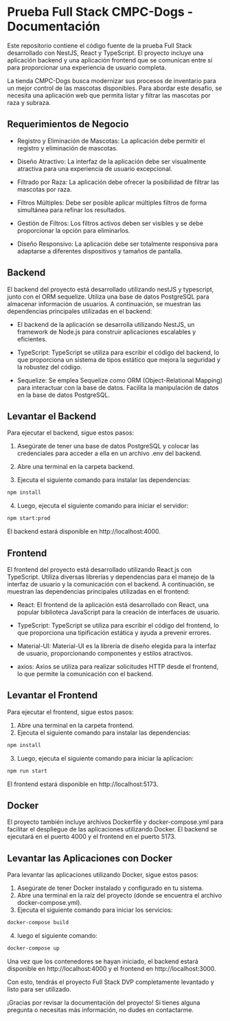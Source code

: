 # Prueba Full Stack CMPC-Dogs - Documentación
Este repositorio contiene el código fuente de la prueba Full Stack desarrollado con NestJS, React y TypeScript. El proyecto incluye una aplicación backend y una aplicación frontend que se comunican entre sí para proporcionar una experiencia de usuario completa.

La tienda CMPC-Dogs busca modernizar sus procesos de inventario para un mejor control de las mascotas disponibles. Para abordar este desafío, se necesita una aplicación web que permita listar y filtrar las mascotas por raza y subraza.

## Requerimientos de Negocio
* Registro y Eliminación de Mascotas: La aplicación debe permitir el registro y eliminación de mascotas.

* Diseño Atractivo: La interfaz de la aplicación debe ser visualmente atractiva para una experiencia de usuario excepcional.

* Filtrado por Raza: La aplicación debe ofrecer la posibilidad de filtrar las mascotas por raza.

* Filtros Múltiples: Debe ser posible aplicar múltiples filtros de forma simultánea para refinar los resultados.

* Gestión de Filtros: Los filtros activos deben ser visibles y se debe proporcionar la opción para eliminarlos.

* Diseño Responsivo: La aplicación debe ser totalmente responsiva para adaptarse a diferentes dispositivos y tamaños de pantalla.

## Backend
El backend del proyecto está desarrollado utilizando nestJS y typescript, junto con el ORM sequelize. Utiliza una base de datos PostgreSQL para almacenar información de usuarios. A continuación, se muestran las dependencias principales utilizadas en el backend:

* El backend de la aplicación se desarrolla utilizando NestJS, un framework de Node.js para construir aplicaciones escalables y eficientes.

* TypeScript: TypeScript se utiliza para escribir el código del backend, lo que proporciona un sistema de tipos estático que mejora la seguridad y la robustez del código.

* Sequelize: Se emplea Sequelize como ORM (Object-Relational Mapping) para interactuar con la base de datos. Facilita la manipulación de datos en la base de datos PostgreSQL.

## Levantar el Backend
Para ejecutar el backend, sigue estos pasos:

1. Asegúrate de tener una base de datos PostgreSQL y colocar las credenciales para acceder a ella en un archivo .env del backend.

2. Abre una terminal en la carpeta backend.

3. Ejecuta el siguiente comando para instalar las dependencias:

```bash
npm install
```

4. Luego, ejecuta el siguiente comando para iniciar el servidor:

```bash
npm start:prod
```
El backend estará disponible en http://localhost:4000.

## Frontend
El frontend del proyecto está desarrollado utilizando React.js con TypeScript. Utiliza diversas librerías y dependencias para el manejo de la interfaz de usuario y la comunicación con el backend. A continuación, se muestran las dependencias principales utilizadas en el frontend:

* React: El frontend de la aplicación está desarrollado con React, una popular biblioteca JavaScript para la creación de interfaces de usuario.

* TypeScript: TypeScript se utiliza para escribir el código del frontend, lo que proporciona una tipificación estática y ayuda a prevenir errores.

* Material-UI: Material-UI es la librería de diseño elegida para la interfaz de usuario, proporcionando componentes y estilos atractivos.

* axios: Axios se utiliza para realizar solicitudes HTTP desde el frontend, lo que permite la comunicación con el backend.


## Levantar el Frontend
Para ejecutar el frontend, sigue estos pasos:

1. Abre una terminal en la carpeta frontend.
2. Ejecuta el siguiente comando para instalar las dependencias:

```bash
npm install
```

3. Luego, ejecuta el siguiente comando para iniciar la aplicacion:

```bash
npm run start
```
El frontend estará disponible en http://localhost:5173.

## Docker
El proyecto también incluye archivos Dockerfile y docker-compose.yml para facilitar el despliegue de las aplicaciones utilizando Docker. El backend se ejecutará en el puerto 4000 y el frontend en el puerto 5173.

## Levantar las Aplicaciones con Docker
Para levantar las aplicaciones utilizando Docker, sigue estos pasos:

1. Asegúrate de tener Docker instalado y configurado en tu sistema.
2. Abre una terminal en la raíz del proyecto (donde se encuentra el archivo docker-compose.yml).
3. Ejecuta el siguiente comando para iniciar los servicios:

```bash
docker-compose build
```
4. luego el siguiente comando:

```bash
docker-compose up
```

Una vez que los contenedores se hayan iniciado, el backend estará disponible en http://localhost:4000 y el frontend en http://localhost:3000.

Con esto, tendrás el proyecto Full Stack DVP completamente levantado y listo para ser utilizado.

¡Gracias por revisar la documentación del proyecto! Si tienes alguna pregunta o necesitas más información, no dudes en contactarme.